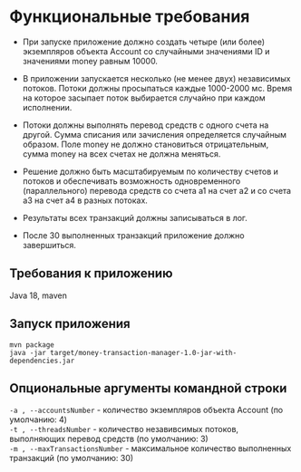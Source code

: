 # Функциональные требования
* При запуске приложение должно создать четыре (или более) экземпляров объекта Account со случайными значениями ID и значениями money равным 10000.

* В приложении запускается несколько (не менее двух) независимых потоков. Потоки должны просыпаться каждые 1000-2000 мс. Время на которое засыпает поток выбирается случайно при каждом исполнении.
* Потоки должны выполнять перевод средств с одного счета на другой. Сумма списания или зачисления определяется случайным образом. Поле money не должно становиться отрицательным, сумма money на всех счетах не должна меняться.
* Решение должно быть масштабируемым по количеству счетов и потоков и обеспечивать возможность одновременного (параллельного) перевода средств со счета a1 на счет a2 и со счета a3 на счет а4 в разных потоках.
* Результаты всех транзакций должны записываться в лог.
* После 30 выполненных транзакций приложение должно завершиться.

## Требования к приложению
Java 18, maven
## Запуск приложения
```
mvn package
java -jar target/money-transaction-manager-1.0-jar-with-dependencies.jar
```
## Опциональные аргументы командной строки
`-a , --accountsNumber` - количество экземпляров объекта Account 
(по умолчанию: 4)   
`-t , --threadsNumber` - количество незавивсимых потоков,
выполняющих перевод средств (по умолчанию: 3)  
`-m , --maxTransactionsNumber` - максимальное количество
выполненных транзакций (по умолчанию: 30)

